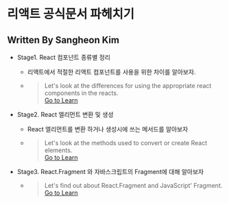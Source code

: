 # 리액트 공식문서 파헤치기

## Written By Sangheon Kim

 - Stage1. React 컴포넌트 종류별 정리
    - 리액트에서 적절한 리액트 컴포넌트를 사용을 위한 차이를 알아보자.
    - > Let's look at the differences for using the appropriate react components in the reacts. <br />
 <a href="https://github.com/sangheon-kim/React-docs-analyze/blob/master/src/Pages/1.ComponentType/README.md">Go to Learn</a>

 - Stage2. React 엘리먼트 변환 및 생성
    - React 엘리먼트를 변환 하거나 생성시에 쓰는 메서드를 알아보자
    - > Let's look at the methods used to convert or create React elements. <br />
 <a href="https://github.com/sangheon-kim/React-docs-analyze/blob/master/src/Pages/2.ElementConversion/README.md">Go to Learn</a>
 
 - Stage3. React.Fragment 와 자바스크립트의 Fragment에 대해 알아보자
   - > Let's find out about React.Fragment and JavaScript' Fragment.<br />
<a href="https://github.com/sangheon-kim/React-docs-analyze/blob/master/src/Pages/3.Fragments/README.md">Go to Learn</a>
 